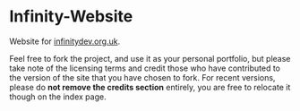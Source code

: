 # Infinity-Website
Website for [infinitydev.org.uk](https://infinitydev.org.uk).

Feel free to fork the project, and use it as your personal portfolio, but please take note of the licensing terms and credit those who have contributed to the version of the site that you have chosen to fork.
For recent versions, please do **not remove the credits section** entirely, you are free to relocate it though on the index page.
